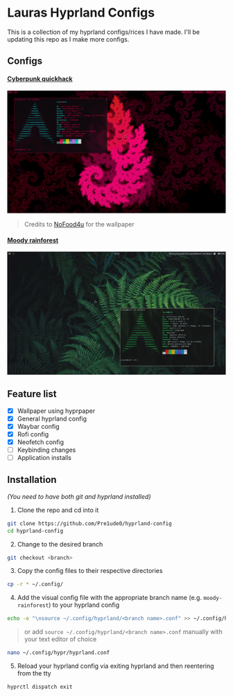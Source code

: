 # Lauras Hyprland Configs
This is a collection of my hyprland configs/rices I have made. I'll be updating this repo as I make more configs.

## Configs
#### [Cyberpunk quickhack](https://github.com/Pre1ude0/hyprland-config/tree/cyberpunk-quickhack)
[![cyberpunk-quickhack](https://github.com/Pre1ude0/hyprland-config/blob/info/cyberpunk-quickhack.png?raw=true)](https://github.com/Pre1ude0/hyprland-config/tree/cyberpunk-quickhack)
> Credits to [NoFood4u](https://wetdry.world/@NoFood4u) for the wallpaper

#### [Moody rainforest](https://github.com/Pre1ude0/hyprland-config/tree/moody-rainforest)
[![moody-rainforest](https://github.com/Pre1ude0/hyprland-config/blob/info/moody-rainforest.png?raw=true)](https://github.com/Pre1ude0/hyprland-config/tree/moody-rainforest)

## Feature list
- [x] Wallpaper using hyprpaper
- [x] General hyprland config
- [x] Waybar config
- [x] Rofi config
- [x] Neofetch config
- [ ] Keybinding changes
- [ ] Application installs

## Installation
_(You need to have both git and hyprland installed)_
1. Clone the repo and cd into it
```bash
git clone https://github.com/Pre1ude0/hyprland-config
cd hyprland-config
```
2. Change to the desired branch
```bash
git checkout <branch>
```
3. Copy the config files to their respective directories
```bash
cp -r * ~/.config/
```
4. Add the visual config file with the appropriate branch name (e.g. `moody-rainforest`) to your hyprland config
```bash
echo -e "\nsource ~/.config/hyprland/<branch name>.conf" >> ~/.config/hypr/hyprland.conf
```
> or add `source ~/.config/hyprland/<branch name>.conf` manually with your text editor of choice
```bash 
nano ~/.config/hypr/hyprland.conf
```
5. Reload your hyprland config via exiting hyprland and then reentering from the tty
```bash
hyprctl dispatch exit
```
